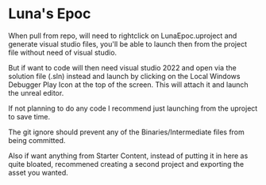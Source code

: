 # Luna's Epoc
 
When pull from repo, will need to rightclick on LunaEpoc.uproject and generate visual studio files, you'll be able to launch then from the project file without need of visual studio.

But if want to code will then need visual studio 2022 and open via the solution file (.sln) instead and launch by clicking on the Local Windows Debugger Play Icon at the top of the screen. This will attach it and launch the unreal editor. 

If not planning to do any code I recommend just launching from the uproject to save time.

The git ignore should prevent any of the Binaries/Intermediate files from being committed.

Also if want anything from Starter Content, instead of putting it in here as quite bloated, recommened creating a second project and exporting the asset you wanted.


